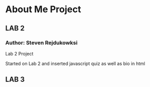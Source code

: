 # About Me Project

## LAB 2

### Author: Steven Rejdukowksi

Lab 2 Project

Started on Lab 2 and inserted javascript quiz as well as bio in html

## LAB 3


